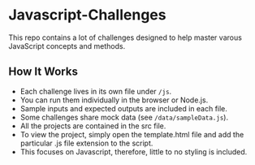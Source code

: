 # Javascript-Challenges

This repo contains a lot of challenges designed to help master varous JavaScript concepts and methods.

## How It Works

- Each challenge lives in its own file under `/js`.
- You can run them individually in the browser or Node.js.
- Sample inputs and expected outputs are included in each file.
- Some challenges share mock data (see `/data/sampleData.js`).
- All the projects are contained in the src file.
- To view the project, simply open the template.html file and add the particular .js file extension to the script.
- This focuses on Javascript, therefore, little to no styling is included.
